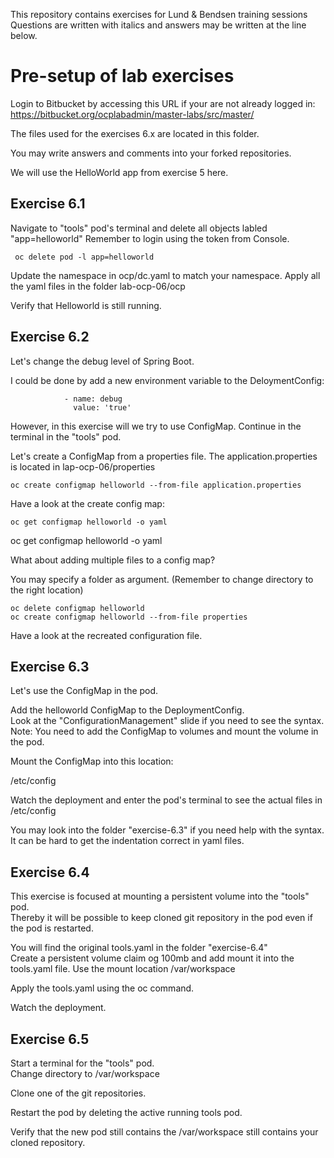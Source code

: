 This repository contains exercises for Lund & Bendsen training sessions
Questions are written with italics and answers may be written at the line below.

# Pre-setup of lab exercises

Login to Bitbucket by accessing this URL if your are not already logged in:
https://bitbucket.org/ocplabadmin/master-labs/src/master/

The files used for the exercises 6.x are located in this folder.

You may write answers and comments into your forked repositories.

We will use the HelloWorld app from exercise 5 here.

## Exercise 6.1

Navigate to "tools" pod's terminal and delete all objects labled "app=helloworld"
Remember to login using the token from Console.

```
 oc delete pod -l app=helloworld
```
Update the namespace in ocp/dc.yaml to match your namespace.
Apply all the yaml files in the folder lab-ocp-06/ocp

Verify that Helloworld is still running.


## Exercise 6.2

Let's change the debug level of Spring Boot.

I could be done by add a new environment variable to the DeloymentConfig:
```
            - name: debug
              value: 'true'
```

However, in this exercise will we try to use ConfigMap.
Continue in the terminal in the "tools" pod.

Let's create a ConfigMap from a properties file.
The application.properties is located in lap-ocp-06/properties
 
```
oc create configmap helloworld --from-file application.properties
```

Have a look at the create config map:
```
oc get configmap helloworld -o yaml
```

oc get configmap helloworld -o yaml


What about adding multiple files to a config map?

You may specify a folder as argument. (Remember to change directory to the right location)
```
oc delete configmap helloworld
oc create configmap helloworld --from-file properties
```

Have a look at the recreated configuration file.

## Exercise 6.3

Let's use the ConfigMap in the pod.

Add the helloworld ConfigMap to the DeploymentConfig.  
Look at the "ConfigurationManagement" slide if you need to see the syntax.
Note: You need to add the ConfigMap to volumes and mount the volume in the pod.

Mount the ConfigMap into this location:

/etc/config

Watch the deployment and enter the pod's terminal to see the actual files in /etc/config

You may look into the folder "exercise-6.3" if you need help with the syntax.
It can be hard to get the indentation correct in yaml files.


## Exercise 6.4

This exercise is focused at mounting a persistent volume into the "tools" pod.  
Thereby it will be possible to keep cloned git repository in the pod even if the pod is restarted.

You will find the original tools.yaml in the folder "exercise-6.4"  
Create a persistent volume claim og 100mb and add mount it into the tools.yaml file.
Use the mount location /var/workspace 

Apply the tools.yaml using the oc command.

Watch the deployment.


## Exercise 6.5
Start a terminal for the "tools" pod.  
Change directory to /var/workspace

Clone one of the git repositories.

Restart the pod by deleting the active running tools pod.

Verify that the new pod still contains the /var/workspace still contains your cloned repository.



















  
 
